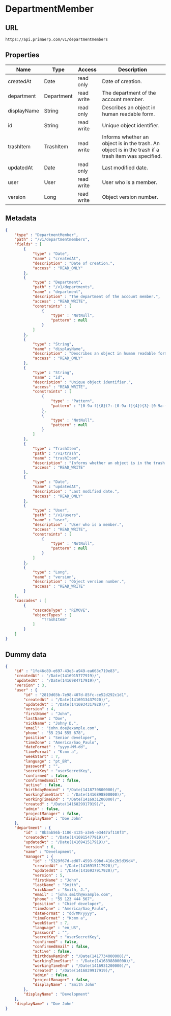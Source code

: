 DepartmentMember
==

## URL

	https://api.primaerp.com/v1/departmentmembers

## Properties

| Name        | Type       | Access     | Description                                                                                         |
|-------------|------------|------------|-----------------------------------------------------------------------------------------------------|
| createdAt   | Date       | read only  | Date of creation.                                                                                   |
| department  | Department | read write | The department of the account member.                                                               |
| displayName | String     | read only  | Describes an object in human readable form.                                                         |
| id          | String     | read write | Unique object identifier.                                                                           |
| trashItem   | TrashItem  | read write | Informs whether an object is in the trash. An object is in the trash if a trash item was specified. |
| updatedAt   | Date       | read only  | Last modified date.                                                                                 |
| user        | User       | read write | User who is a member.                                                                               |
| version     | Long       | read write | Object version number.                                                                              |

## Metadata

```JSON
{
	"type" : "DepartmentMember",
	"path" : "/v1/departmentmembers",
	"fields" : [
		{
			"type" : "Date",
			"name" : "createdAt",
			"description" : "Date of creation.",
			"access" : "READ_ONLY"
		},
		{
			"type" : "Department",
			"path" : "/v1/departments",
			"name" : "department",
			"description" : "The department of the account member.",
			"access" : "READ_WRITE",
			"constraints" : [
				{
					"type" : "NotNull",
					"pattern" : null
				}
			]
		},
		{
			"type" : "String",
			"name" : "displayName",
			"description" : "Describes an object in human readable form.",
			"access" : "READ_ONLY"
		},
		{
			"type" : "String",
			"name" : "id",
			"description" : "Unique object identifier.",
			"access" : "READ_WRITE",
			"constraints" : [
				{
					"type" : "Pattern",
					"pattern" : "[0-9a-f]{8}(?:-[0-9a-f]{4}){3}-[0-9a-f]{12}"
				},
				{
					"type" : "NotNull",
					"pattern" : null
				}
			]
		},
		{
			"type" : "TrashItem",
			"path" : "/v1/trash",
			"name" : "trashItem",
			"description" : "Informs whether an object is in the trash. An object is in the trash if a trash item was specified.",
			"access" : "READ_WRITE"
		},
		{
			"type" : "Date",
			"name" : "updatedAt",
			"description" : "Last modified date.",
			"access" : "READ_ONLY"
		},
		{
			"type" : "User",
			"path" : "/v1/users",
			"name" : "user",
			"description" : "User who is a member.",
			"access" : "READ_WRITE",
			"constraints" : [
				{
					"type" : "NotNull",
					"pattern" : null
				}
			]
		},
		{
			"type" : "Long",
			"name" : "version",
			"description" : "Object version number.",
			"access" : "READ_WRITE"
		}
	],
	"cascades" : [
		{
			"cascadeType" : "REMOVE",
			"objectTypes" : [
				"TrashItem"
			]
		}
	]
}
```

## Dummy data

```JSON
{
	"id" : "1fe46c89-e697-43e5-a949-ea663c719e83",
	"createdAt" : "/Date(1416915777919)/",
	"updatedAt" : "/Date(1416984717919)/",
	"version" : 3,
	"user" : {
		"id" : "2819d03b-7e98-407d-85fc-ce52d292c1d1",
		"createdAt" : "/Date(1416913437920)/",
		"updatedAt" : "/Date(1416934317920)/",
		"version" : 4,
		"firstName" : "John",
		"lastName" : "Doe",
		"nickName" : "Johny D.",
		"email" : "john.doe@example.com",
		"phone" : "55 234 555 678",
		"position" : "Senior developer",
		"timeZone" : "America/Sao_Paulo",
		"dateFormat" : "yyyy-MM-dd",
		"timeFormat" : "K:mm a",
		"weekStart" : 7,
		"language" : "pt_BR",
		"password" : "",
		"secretKey" : "userSecretKey",
		"confirmed" : false,
		"confirmedEmail" : false,
		"active" : false,
		"birthdayRemind" : "/Date(1418770800000)/",
		"workingTimeStart" : "/Date(1416898800000)/",
		"workingTimeEnd" : "/Date(1416931200000)/",
		"created" : "/Date(1416829917919)/",
		"admin" : false,
		"projectManager" : false,
		"displayName" : "Doe John"
	},
	"department" : {
		"id" : "8b3ab56b-1186-4125-a3e5-e3447af110f3",
		"createdAt" : "/Date(1416915477919)/",
		"updatedAt" : "/Date(1416941517919)/",
		"version" : 6,
		"name" : "Development",
		"manager" : {
			"id" : "5329f67d-ed07-4593-99bd-416c2b5d39d4",
			"createdAt" : "/Date(1416915117920)/",
			"updatedAt" : "/Date(1416937917920)/",
			"version" : 5,
			"firstName" : "John",
			"lastName" : "Smith",
			"nickName" : "Smith, J.",
			"email" : "john.smith@example.com",
			"phone" : "55 123 444 567",
			"position" : "Chief developer",
			"timeZone" : "America/Sao_Paulo",
			"dateFormat" : "dd/MM/yyyy",
			"timeFormat" : "K:mm a",
			"weekStart" : 7,
			"language" : "en_US",
			"password" : "",
			"secretKey" : "userSecretKey",
			"confirmed" : false,
			"confirmedEmail" : false,
			"active" : false,
			"birthdayRemind" : "/Date(1417734000000)/",
			"workingTimeStart" : "/Date(1416898800000)/",
			"workingTimeEnd" : "/Date(1416931200000)/",
			"created" : "/Date(1416829917919)/",
			"admin" : false,
			"projectManager" : false,
			"displayName" : "Smith John"
		},
		"displayName" : "Development"
	},
	"displayName" : "Doe John"
}
```
